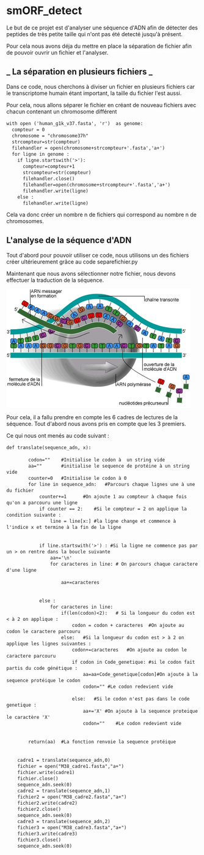 # smORF_detect

Le but de ce projet est d'analyser une séquence d'ADN afin de détecter des peptides de très petite taille qui n'ont pas été detecté jusqu'à présent.

Pour cela nous avons déja du mettre en place la séparation de fichier afin de pouvoir ouvrir un fichier et l'analyser.

## _ La séparation en plusieurs fichiers _

Dans ce code, nous cherchons à diviser un fichier en plusieurs fichiers car le transcriptome humain étant important, la taille du fichier l'est aussi.

Pour cela, nous allons séparer le fichier en créant de nouveau fichiers avec chacun contenant un chromosome différent 



```{r}
with open ('human_g1k_v37.fasta', 'r')  as genome: 
  compteur = 0
  chromosome = "chromosome37h"
  strcompteur=str(compteur)
  filehandler = open(chromosome+strcompteur+'.fasta','a+')
  for ligne in genome :
    if ligne.startswith('>'):
      compteur=compteur+1
      strcompteur=str(compteur)
      filehandler.close()
      filehandler=open(chromosome+strcompteur+'.fasta','a+')
      filehandler.write(ligne)
    else :
      filehandler.write(ligne)
```

Cela va donc créer un nombre n de fichiers qui correspond au nombre n de chromosomes.

## L'analyse de la séquence d'ADN

Tout d'abord pour pouvoir utiliser ce code, nous utilisons un des fichiers créer ultérieurement grâce au code separefichier.py 

Maintenant que nous avons sélectionner notre fichier, nous devons effectuer la traduction de la séquence.

![Cover](https://github.com/Melaniegou91/smORF_detect/blob/main/transcription.jpg)

Pour cela, il a fallu prendre en compte les 6 cadres de lectures de la séquence. Tout d'abord nous avons pris en compte que les 3 premiers.

Ce qui nous ont menés au code suivant :

```{r}
def translate(sequence_adn, x):
		
		codon=""	#Initialise le codon à  un string vide
		aa=""		#initialise le sequence de protéine à un string vide
		counter=0	#Initialise le codon à 0
		for line in sequence_adn:	#Parcours chaque lignes une à une du fichier
			counter+=1		#On ajoute 1 au compteur à chaque fois qu'on a parcouru une ligne
			if counter == 2:	#Si le compteur = 2 on applique la condition suivante :
				line = line[x:] #la ligne change et commence à l'indice x et termine à la fin de la ligne
				
      				
			if line.startswith('>') : #Si la ligne ne commence pas par un > on rentre dans la boucle suivante
				aa+='\n'
				for caracteres in line:	# On parcours chaque caractere d'une ligne
					
					aa+=caracteres
					
					
			else :
				for caracteres in line:
					if(len(codon)<2):	# Si la longueur du codon est < à 2 on applique :
						codon = codon + caracteres	#On ajoute au codon le caractere parcouru
					else:	#Si la longueur du codon est > à 2 on applique les lignes suivantes :
						codon+=caracteres	#On ajoute au codon le caractere parcouru
						if codon in Code_genetique:	#si le codon fait partis du code génétique :
							aa=aa+Code_genetique[codon]#On ajoute à la sequence protéique le codon
							codon="" #Le codon redevient vide
						
						else:	#Si le codon n'est pas dans le code genetique :
							aa+='X'	#On ajoute à la sequence proteique le caractère 'X'
							codon=""	#Le codon redevient vide
			
			
		return(aa)	#La fonction renvoie la sequence protéique
	
	
	cadre1 = translate(sequence_adn,0)
	fichier = open("M38_cadre1.fasta","a+")
	fichier.write(cadre1)
	fichier.close()
	sequence_adn.seek(0)
	cadre2 = translate(sequence_adn,1)
	fichier2 = open("M38_cadre2.fasta","a+")
	fichier2.write(cadre2)
	fichier2.close()
	sequence_adn.seek(0)
	cadre3 = translate(sequence_adn,2)
	fichier3 = open("M38_cadre3.fasta","a+")
	fichier3.write(cadre3)
	fichier3.close()
	sequence_adn.seek(0)

```



